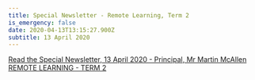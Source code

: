 ```yaml
---
title: Special Newsletter - Remote Learning, Term 2
is_emergency: false
date: 2020-04-13T13:15:27.900Z
subtitle: 13 April 2020
---
```

[Read the Special Newsletter, 13 April 2020 - Principal, Mr Martin McAllen](https://res.cloudinary.com/whanganuihigh/image/upload/v1586783283/newsletters/SPECIAL_NEWSLETTER.Remote_Learning_-_Term_2.pdf)  \
[REMOTE LEARNING - TERM 2 ](https://res.cloudinary.com/whanganuihigh/image/upload/v1586783283/newsletters/SPECIAL_NEWSLETTER.Remote_Learning_-_Term_2.pdf)